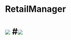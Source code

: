 # RetailManager
# <img src= "https://img.shields.io/badge/C%23-WPF%2FWEB%20API-blue.svg">  #<img src="https://img.shields.io/github/languages/code-size/dobrzhanskyi/RetailManager.svg?color=red">
